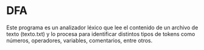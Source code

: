 # DFA
Este programa es un analizador léxico que lee el contenido de un archivo de texto (texto.txt) y lo procesa para identificar distintos tipos de tokens como números, operadores, variables, comentarios, entre otros. 
